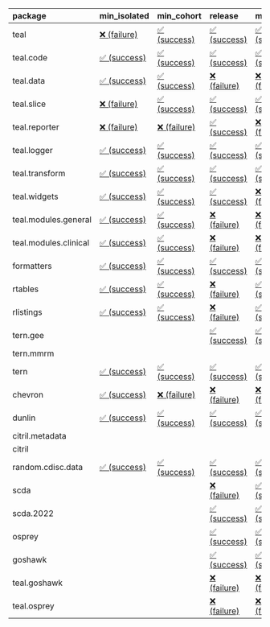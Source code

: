 <table>
<colgroup>
<col style="width: 4%" />
<col style="width: 23%" />
<col style="width: 23%" />
<col style="width: 23%" />
<col style="width: 23%" />
</colgroup>
<thead>
<tr class="header">
<th style="text-align: left;">package</th>
<th style="text-align: left;">min_isolated</th>
<th style="text-align: left;">min_cohort</th>
<th style="text-align: left;">release</th>
<th style="text-align: left;">max</th>
</tr>
</thead>
<tbody>
<tr class="odd">
<td style="text-align: left;">teal</td>
<td
style="text-align: left;"><a href="https://github.com/insightsengineering/teal/actions/runs/8585966547/job/23527926405">❌
(failure)</a></td>
<td
style="text-align: left;"><a href="https://github.com/insightsengineering/teal/actions/runs/8585966547/job/23527926354">✅
(success)</a></td>
<td
style="text-align: left;"><a href="https://github.com/insightsengineering/teal/actions/runs/8585966547/job/23527926503">✅
(success)</a></td>
<td
style="text-align: left;"><a href="https://github.com/insightsengineering/teal/actions/runs/8585966547/job/23527926454">✅
(success)</a></td>
</tr>
<tr class="even">
<td style="text-align: left;">teal.code</td>
<td
style="text-align: left;"><a href="https://github.com/insightsengineering/teal.code/actions/runs/8585967788/job/23527929182">✅
(success)</a></td>
<td
style="text-align: left;"><a href="https://github.com/insightsengineering/teal.code/actions/runs/8585967788/job/23527929251">✅
(success)</a></td>
<td
style="text-align: left;"><a href="https://github.com/insightsengineering/teal.code/actions/runs/8585967788/job/23527929322">✅
(success)</a></td>
<td
style="text-align: left;"><a href="https://github.com/insightsengineering/teal.code/actions/runs/8585967788/job/23527929054">✅
(success)</a></td>
</tr>
<tr class="odd">
<td style="text-align: left;">teal.data</td>
<td
style="text-align: left;"><a href="https://github.com/insightsengineering/teal.data/actions/runs/8585969509/job/23527932926">✅
(success)</a></td>
<td
style="text-align: left;"><a href="https://github.com/insightsengineering/teal.data/actions/runs/8585969509/job/23527932790">✅
(success)</a></td>
<td
style="text-align: left;"><a href="https://github.com/insightsengineering/teal.data/actions/runs/8585969509/job/23527932989">❌
(failure)</a></td>
<td
style="text-align: left;"><a href="https://github.com/insightsengineering/teal.data/actions/runs/8585969509/job/23527932867">❌
(failure)</a></td>
</tr>
<tr class="even">
<td style="text-align: left;">teal.slice</td>
<td
style="text-align: left;"><a href="https://github.com/insightsengineering/teal.slice/actions/runs/8585974107/job/23527942342">❌
(failure)</a></td>
<td
style="text-align: left;"><a href="https://github.com/insightsengineering/teal.slice/actions/runs/8585974107/job/23527942192">✅
(success)</a></td>
<td
style="text-align: left;"><a href="https://github.com/insightsengineering/teal.slice/actions/runs/8585974107/job/23527942411">✅
(success)</a></td>
<td
style="text-align: left;"><a href="https://github.com/insightsengineering/teal.slice/actions/runs/8585974107/job/23527942273">✅
(success)</a></td>
</tr>
<tr class="odd">
<td style="text-align: left;">teal.reporter</td>
<td
style="text-align: left;"><a href="https://github.com/insightsengineering/teal.reporter/actions/runs/8585971368/job/23527936485">❌
(failure)</a></td>
<td
style="text-align: left;"><a href="https://github.com/insightsengineering/teal.reporter/actions/runs/8585971368/job/23527936544">❌
(failure)</a></td>
<td
style="text-align: left;"><a href="https://github.com/insightsengineering/teal.reporter/actions/runs/8585971368/job/23527936642">✅
(success)</a></td>
<td
style="text-align: left;"><a href="https://github.com/insightsengineering/teal.reporter/actions/runs/8585971368/job/23527936595">❌
(failure)</a></td>
</tr>
<tr class="even">
<td style="text-align: left;">teal.logger</td>
<td
style="text-align: left;"><a href="https://github.com/insightsengineering/teal.logger/actions/runs/8585967634/job/23527929082">✅
(success)</a></td>
<td
style="text-align: left;"><a href="https://github.com/insightsengineering/teal.logger/actions/runs/8585967634/job/23527928931">✅
(success)</a></td>
<td
style="text-align: left;"><a href="https://github.com/insightsengineering/teal.logger/actions/runs/8585967634/job/23527929183">✅
(success)</a></td>
<td
style="text-align: left;"><a href="https://github.com/insightsengineering/teal.logger/actions/runs/8585967634/job/23527929004">✅
(success)</a></td>
</tr>
<tr class="odd">
<td style="text-align: left;">teal.transform</td>
<td
style="text-align: left;"><a href="https://github.com/insightsengineering/teal.transform/actions/runs/8585972162/job/23527938495">✅
(success)</a></td>
<td
style="text-align: left;"><a href="https://github.com/insightsengineering/teal.transform/actions/runs/8585972162/job/23527938399">✅
(success)</a></td>
<td
style="text-align: left;"><a href="https://github.com/insightsengineering/teal.transform/actions/runs/8585972162/job/23527938588">✅
(success)</a></td>
<td
style="text-align: left;"><a href="https://github.com/insightsengineering/teal.transform/actions/runs/8585972162/job/23527938279">✅
(success)</a></td>
</tr>
<tr class="even">
<td style="text-align: left;">teal.widgets</td>
<td
style="text-align: left;"><a href="https://github.com/insightsengineering/teal.widgets/actions/runs/8585983042/job/23527960502">✅
(success)</a></td>
<td
style="text-align: left;"><a href="https://github.com/insightsengineering/teal.widgets/actions/runs/8585983042/job/23527960434">✅
(success)</a></td>
<td
style="text-align: left;"><a href="https://github.com/insightsengineering/teal.widgets/actions/runs/8585983042/job/23527960565">✅
(success)</a></td>
<td
style="text-align: left;"><a href="https://github.com/insightsengineering/teal.widgets/actions/runs/8585983042/job/23527960353">❌
(failure)</a></td>
</tr>
<tr class="odd">
<td style="text-align: left;">teal.modules.general</td>
<td
style="text-align: left;"><a href="https://github.com/insightsengineering/teal.modules.general/actions/runs/8585967490/job/23527928797">✅
(success)</a></td>
<td
style="text-align: left;"><a href="https://github.com/insightsengineering/teal.modules.general/actions/runs/8585967490/job/23527928727">✅
(success)</a></td>
<td
style="text-align: left;"><a href="https://github.com/insightsengineering/teal.modules.general/actions/runs/8585967490/job/23527928873">❌
(failure)</a></td>
<td
style="text-align: left;"><a href="https://github.com/insightsengineering/teal.modules.general/actions/runs/8585967490/job/23527928636">❌
(failure)</a></td>
</tr>
<tr class="even">
<td style="text-align: left;">teal.modules.clinical</td>
<td
style="text-align: left;"><a href="https://github.com/insightsengineering/teal.modules.clinical/actions/runs/8585978114/job/23527950312">✅
(success)</a></td>
<td
style="text-align: left;"><a href="https://github.com/insightsengineering/teal.modules.clinical/actions/runs/8585978114/job/23527950228">✅
(success)</a></td>
<td
style="text-align: left;"><a href="https://github.com/insightsengineering/teal.modules.clinical/actions/runs/8585978114/job/23527950363">❌
(failure)</a></td>
<td
style="text-align: left;"><a href="https://github.com/insightsengineering/teal.modules.clinical/actions/runs/8585978114/job/23527950265">❌
(failure)</a></td>
</tr>
<tr class="odd">
<td style="text-align: left;">formatters</td>
<td
style="text-align: left;"><a href="https://github.com/insightsengineering/formatters/actions/runs/8585974605/job/23527943352">✅
(success)</a></td>
<td
style="text-align: left;"><a href="https://github.com/insightsengineering/formatters/actions/runs/8585974605/job/23527943245">✅
(success)</a></td>
<td
style="text-align: left;"><a href="https://github.com/insightsengineering/formatters/actions/runs/8585974605/job/23527943448">✅
(success)</a></td>
<td
style="text-align: left;"><a href="https://github.com/insightsengineering/formatters/actions/runs/8585974605/job/23527943167">✅
(success)</a></td>
</tr>
<tr class="even">
<td style="text-align: left;">rtables</td>
<td
style="text-align: left;"><a href="https://github.com/insightsengineering/rtables/actions/runs/8585966496/job/23527926348">✅
(success)</a></td>
<td
style="text-align: left;"><a href="https://github.com/insightsengineering/rtables/actions/runs/8585966496/job/23527926251">✅
(success)</a></td>
<td
style="text-align: left;"><a href="https://github.com/insightsengineering/rtables/actions/runs/8585966496/job/23527926398">❌
(failure)</a></td>
<td
style="text-align: left;"><a href="https://github.com/insightsengineering/rtables/actions/runs/8585966496/job/23527926291">✅
(success)</a></td>
</tr>
<tr class="odd">
<td style="text-align: left;">rlistings</td>
<td
style="text-align: left;"><a href="https://github.com/insightsengineering/rlistings/actions/runs/8585969913/job/23527933701">✅
(success)</a></td>
<td
style="text-align: left;"><a href="https://github.com/insightsengineering/rlistings/actions/runs/8585969913/job/23527933525">✅
(success)</a></td>
<td
style="text-align: left;"><a href="https://github.com/insightsengineering/rlistings/actions/runs/8585969913/job/23527933774">❌
(failure)</a></td>
<td
style="text-align: left;"><a href="https://github.com/insightsengineering/rlistings/actions/runs/8585969913/job/23527933624">✅
(success)</a></td>
</tr>
<tr class="even">
<td style="text-align: left;">tern.gee</td>
<td style="text-align: left;"></td>
<td style="text-align: left;"></td>
<td
style="text-align: left;"><a href="https://github.com/insightsengineering/tern.gee/actions/runs/8585976875/job/23527947564">✅
(success)</a></td>
<td
style="text-align: left;"><a href="https://github.com/insightsengineering/tern.gee/actions/runs/8585976875/job/23527947410">✅
(success)</a></td>
</tr>
<tr class="odd">
<td style="text-align: left;">tern.mmrm</td>
<td style="text-align: left;"></td>
<td style="text-align: left;"></td>
<td style="text-align: left;"></td>
<td style="text-align: left;"></td>
</tr>
<tr class="even">
<td style="text-align: left;">tern</td>
<td
style="text-align: left;"><a href="https://github.com/insightsengineering/tern/actions/runs/8585971062/job/23527935629">✅
(success)</a></td>
<td
style="text-align: left;"><a href="https://github.com/insightsengineering/tern/actions/runs/8585971062/job/23527935723">✅
(success)</a></td>
<td
style="text-align: left;"><a href="https://github.com/insightsengineering/tern/actions/runs/8585971062/job/23527935674">✅
(success)</a></td>
<td
style="text-align: left;"><a href="https://github.com/insightsengineering/tern/actions/runs/8585971062/job/23527935773">✅
(success)</a></td>
</tr>
<tr class="odd">
<td style="text-align: left;">chevron</td>
<td
style="text-align: left;"><a href="https://github.com/insightsengineering/chevron/actions/runs/8585983276/job/23527960677">✅
(success)</a></td>
<td
style="text-align: left;"><a href="https://github.com/insightsengineering/chevron/actions/runs/8585983276/job/23527960742">❌
(failure)</a></td>
<td
style="text-align: left;"><a href="https://github.com/insightsengineering/chevron/actions/runs/8585983276/job/23527960899">❌
(failure)</a></td>
<td
style="text-align: left;"><a href="https://github.com/insightsengineering/chevron/actions/runs/8585983276/job/23527960821">❌
(failure)</a></td>
</tr>
<tr class="even">
<td style="text-align: left;">dunlin</td>
<td
style="text-align: left;"><a href="https://github.com/insightsengineering/dunlin/actions/runs/8585969971/job/23527933841">✅
(success)</a></td>
<td
style="text-align: left;"><a href="https://github.com/insightsengineering/dunlin/actions/runs/8585969971/job/23527933554">✅
(success)</a></td>
<td
style="text-align: left;"><a href="https://github.com/insightsengineering/dunlin/actions/runs/8585969971/job/23527933742">✅
(success)</a></td>
<td
style="text-align: left;"><a href="https://github.com/insightsengineering/dunlin/actions/runs/8585969971/job/23527933649">✅
(success)</a></td>
</tr>
<tr class="odd">
<td style="text-align: left;">citril.metadata</td>
<td style="text-align: left;"></td>
<td style="text-align: left;"></td>
<td style="text-align: left;"></td>
<td style="text-align: left;"></td>
</tr>
<tr class="even">
<td style="text-align: left;">citril</td>
<td style="text-align: left;"></td>
<td style="text-align: left;"></td>
<td style="text-align: left;"></td>
<td style="text-align: left;"></td>
</tr>
<tr class="odd">
<td style="text-align: left;">random.cdisc.data</td>
<td
style="text-align: left;"><a href="https://github.com/insightsengineering/random.cdisc.data/actions/runs/6918179803/job/18820148722">✅
(success)</a></td>
<td
style="text-align: left;"><a href="https://github.com/insightsengineering/random.cdisc.data/actions/runs/6918179803/job/18820148682">✅
(success)</a></td>
<td
style="text-align: left;"><a href="https://github.com/insightsengineering/random.cdisc.data/actions/runs/6918179803/job/18820148802">✅
(success)</a></td>
<td
style="text-align: left;"><a href="https://github.com/insightsengineering/random.cdisc.data/actions/runs/6918179803/job/18820148771">✅
(success)</a></td>
</tr>
<tr class="even">
<td style="text-align: left;">scda</td>
<td style="text-align: left;"></td>
<td style="text-align: left;"></td>
<td
style="text-align: left;"><a href="https://github.com/insightsengineering/scda/actions/runs/8585970269/job/23527934076">❌
(failure)</a></td>
<td
style="text-align: left;"><a href="https://github.com/insightsengineering/scda/actions/runs/8585970269/job/23527934013">✅
(success)</a></td>
</tr>
<tr class="odd">
<td style="text-align: left;">scda.2022</td>
<td style="text-align: left;"></td>
<td style="text-align: left;"></td>
<td
style="text-align: left;"><a href="https://github.com/insightsengineering/scda.2022/actions/runs/7155434116/job/19484043509">✅
(success)</a></td>
<td
style="text-align: left;"><a href="https://github.com/insightsengineering/scda.2022/actions/runs/7155434116/job/19484043347">✅
(success)</a></td>
</tr>
<tr class="even">
<td style="text-align: left;">osprey</td>
<td style="text-align: left;"></td>
<td style="text-align: left;"></td>
<td
style="text-align: left;"><a href="https://github.com/insightsengineering/osprey/actions/runs/8585980450/job/23527955400">✅
(success)</a></td>
<td
style="text-align: left;"><a href="https://github.com/insightsengineering/osprey/actions/runs/8585980450/job/23527955337">✅
(success)</a></td>
</tr>
<tr class="odd">
<td style="text-align: left;">goshawk</td>
<td style="text-align: left;"></td>
<td style="text-align: left;"></td>
<td
style="text-align: left;"><a href="https://github.com/insightsengineering/goshawk/actions/runs/8585975126/job/23527944039">✅
(success)</a></td>
<td
style="text-align: left;"><a href="https://github.com/insightsengineering/goshawk/actions/runs/8585975126/job/23527943944">✅
(success)</a></td>
</tr>
<tr class="even">
<td style="text-align: left;">teal.goshawk</td>
<td style="text-align: left;"></td>
<td style="text-align: left;"></td>
<td
style="text-align: left;"><a href="https://github.com/insightsengineering/teal.goshawk/actions/runs/8585974089/job/23527942347">❌
(failure)</a></td>
<td
style="text-align: left;"><a href="https://github.com/insightsengineering/teal.goshawk/actions/runs/8585974089/job/23527942197">❌
(failure)</a></td>
</tr>
<tr class="odd">
<td style="text-align: left;">teal.osprey</td>
<td style="text-align: left;"></td>
<td style="text-align: left;"></td>
<td
style="text-align: left;"><a href="https://github.com/insightsengineering/teal.osprey/actions/runs/8585978921/job/23527951808">❌
(failure)</a></td>
<td
style="text-align: left;"><a href="https://github.com/insightsengineering/teal.osprey/actions/runs/8585978921/job/23527951887">❌
(failure)</a></td>
</tr>
</tbody>
</table>
